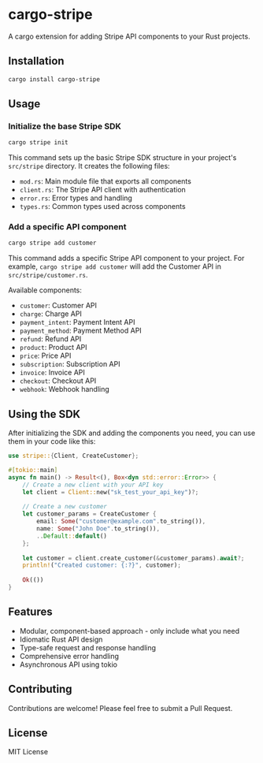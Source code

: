 # cargo-stripe

A cargo extension for adding Stripe API components to your Rust projects.

## Installation

```bash
cargo install cargo-stripe
```

## Usage

### Initialize the base Stripe SDK

```bash
cargo stripe init
```

This command sets up the basic Stripe SDK structure in your project's `src/stripe` directory. It creates the following files:

- `mod.rs`: Main module file that exports all components
- `client.rs`: The Stripe API client with authentication
- `error.rs`: Error types and handling
- `types.rs`: Common types used across components

### Add a specific API component

```bash
cargo stripe add customer
```

This command adds a specific Stripe API component to your project. For example, `cargo stripe add customer` will add the Customer API in `src/stripe/customer.rs`.

Available components:
- `customer`: Customer API
- `charge`: Charge API
- `payment_intent`: Payment Intent API
- `payment_method`: Payment Method API
- `refund`: Refund API
- `product`: Product API
- `price`: Price API
- `subscription`: Subscription API
- `invoice`: Invoice API
- `checkout`: Checkout API
- `webhook`: Webhook handling

## Using the SDK

After initializing the SDK and adding the components you need, you can use them in your code like this:

```rust
use stripe::{Client, CreateCustomer};

#[tokio::main]
async fn main() -> Result<(), Box<dyn std::error::Error>> {
    // Create a new client with your API key
    let client = Client::new("sk_test_your_api_key")?;
    
    // Create a new customer
    let customer_params = CreateCustomer {
        email: Some("customer@example.com".to_string()),
        name: Some("John Doe".to_string()),
        ..Default::default()
    };
    
    let customer = client.create_customer(&customer_params).await?;
    println!("Created customer: {:?}", customer);
    
    Ok(())
}
```

## Features

- Modular, component-based approach - only include what you need
- Idiomatic Rust API design
- Type-safe request and response handling
- Comprehensive error handling
- Asynchronous API using tokio

## Contributing

Contributions are welcome! Please feel free to submit a Pull Request.

## License

MIT License